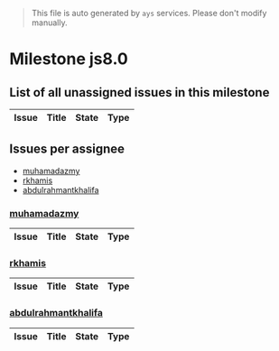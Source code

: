 > This file is auto generated by `ays` services. Please don't modify manually.

# Milestone js8.0

## List of all unassigned issues in this milestone

|Issue|Title|State|Type|
|-----|-----|-----|---|


## Issues per assignee
- [muhamadazmy](#muhamadazmy)
- [rkhamis](#rkhamis)
- [abdulrahmantkhalifa](#abdulrahmantkhalifa)



### [muhamadazmy](https://github.com/muhamadazmy)

|Issue|Title|State|Type|
|-----|-----|-----|----|


### [rkhamis](https://github.com/rkhamis)

|Issue|Title|State|Type|
|-----|-----|-----|----|


### [abdulrahmantkhalifa](https://github.com/abdulrahmantkhalifa)

|Issue|Title|State|Type|
|-----|-----|-----|----|

